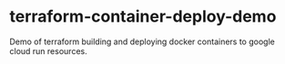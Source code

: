 # terraform-container-deploy-demo
Demo of terraform building and deploying docker containers to google cloud run resources.

